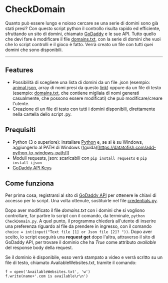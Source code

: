 # CheckDomain

Quanto può essere lungo e noioso cercare se una serie di domini sono già stati presi? 
Con questo script python il controllo risulta rapido ed efficiente, sfruttando un sito di domini, chiamato [GoDaddy](https://it.godaddy.com/) e le sue API.
Tutto quello che devi fare è modificare il file [domains.txt](https://github.com/fillics/CheckDomain/blob/main/domains.txt), con la serie di domini che vuoi che lo script controlli e il gioco è fatto. Verrà creato un file con tutti quei domini che sono disponibili.
<hr>

## Features
* Possibilità di scegliere una lista di domini da un file .json (esempio: [animal.json](https://github.com/fillics/CheckDomain/blob/main/animals.json), array di nomi presi da questo [link](https://gist.github.com/borlaym/585e2e09dd6abd9b0d0a)) oppure da un file di testo (esempio: [domains.txt](https://github.com/fillics/CheckDomain/blob/main/domains.txt), che contiene migliaia di nomi generati casualmente, che possono essere modificati) che può modificare/creare l'utente.
* Creazione di un file di testo con tutti i domini disponibili, direttamente nella cartella dello script .py.

## Prequisiti
* Python (3 o superiore): installare [Python](https://www.python.org/downloads/windows/) e, se si è su Windows, aggiungerlo al PATH di Windows ((guida)[https://datatofish.com/add-python-to-windows-path/]) 
* Moduli requests, json: scaricabili con ```pip install requests``` e ```pip install ijson```
* [GoDaddy API Keys](https://developer.godaddy.com/keys)

## Come funziona
Per prima cosa, registrarsi al sito di [GoDaddy API](https://developer.godaddy.com/) per ottenere le chiavi di accesso per lo script. Una volta ottenute, sostituirle nel file [credentials.py](https://github.com/fillics/CheckDomain/blob/main/credentials.py). 

Dopo aver modificato il file _domains.txt_ con i domini che si vogliono controllare, far partire lo script con il comando, da terminale, `python CheckDomain.py`.
A quel punto, il programma chiederà all'utente di inserire una preferenza riguardo al file da prendere in ingresso, con il comando ```choice = int(input("Text file [1] or Json file [2]? "))```.
Dopo aver scelto, lo script eseguirà una **request get** dopo l'altra, attraverso il sito di GoDaddy API, per trovare il dominio che ha _True_ come attributo _available_ del response body della request.

Se il dominio è disponibile, esso verrà stampato a video e verrà scritto su un file di testo, chiamato AvailableWebsites.txt, tramite il comando:

```
f = open('AvailableWebsites.txt', 'w')
f.write(name+'.com is available\r\n')
```
